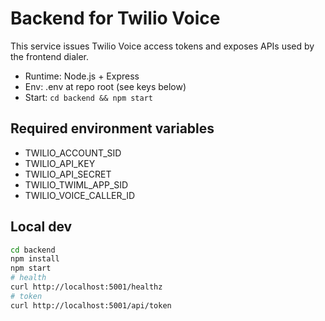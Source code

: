 # Backend for Twilio Voice

This service issues Twilio Voice access tokens and exposes APIs used by the frontend dialer.
- Runtime: Node.js + Express
- Env: .env at repo root (see keys below)
- Start: `cd backend && npm start`

## Required environment variables
- TWILIO_ACCOUNT_SID
- TWILIO_API_KEY
- TWILIO_API_SECRET
- TWILIO_TWIML_APP_SID
- TWILIO_VOICE_CALLER_ID

## Local dev
```bash
cd backend
npm install
npm start
# health
curl http://localhost:5001/healthz
# token
curl http://localhost:5001/api/token
```
